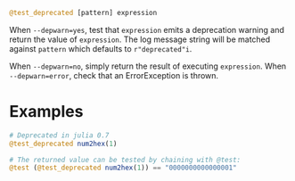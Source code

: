 ```julia
@test_deprecated [pattern] expression
```

When `--depwarn=yes`, test that `expression` emits a deprecation warning and return the value of `expression`.  The log message string will be matched against `pattern` which defaults to `r"deprecated"i`.

When `--depwarn=no`, simply return the result of executing `expression`.  When `--depwarn=error`, check that an ErrorException is thrown.

# Examples

```julia
# Deprecated in julia 0.7
@test_deprecated num2hex(1)

# The returned value can be tested by chaining with @test:
@test (@test_deprecated num2hex(1)) == "0000000000000001"
```

